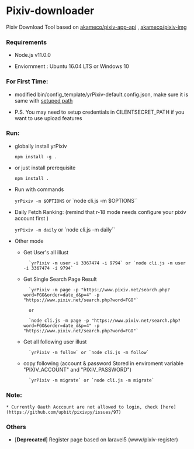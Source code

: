 # Pixiv-downloader

Pixiv Download Tool based on [akameco/pixiv-app-api](https://github.com/akameco/pixiv-app-api) , [akameco/pixiv-img](https://github.com/akameco/pixiv-img)

### Requirements 

* Node.js v11.0.0

* Enviornment : Ubuntu 16.04 LTS or Windows 10

### For First Time:

* modified bin/config_template/yrPixiv-default.config.json, make sure it is same with [setuped path](https://github.com/yanagiragi/Pixiv-Downloader/blob/master/bin/cli.js#L7)
    
* P.S. You may need to setup credentials in CILENTSECRET_PATH if you want to use upload features
    
### Run:

*  globally install yrPixiv

    `npm install -g .`    

*  or just install prerequisite

    `npm install .`

* Run with commands

    `yrPixiv -m $OPTIONS` or `node cli.js -m $OPTIONS``

* Daily Fetch Ranking: (remind that r-18 mode needs configure your pixiv account first )

    `yrPixiv -m daily` or `node cli.js -m daily``
    
* Other mode

    * Get User's all illust

            `yrPixiv -m user -i 3367474 -i 9794` or `node cli.js -m user -i 3367474 -i 9794`
    
    * Get Single Search Page Result
    
            `yrPixiv -m page -p "https://www.pixiv.net/search.php?word=FGO&order=date_d&p=4" -p "https://www.pixiv.net/search.php?word=FGO"` 
            
            or
            
            `node cli.js -m page -p "https://www.pixiv.net/search.php?word=FGO&order=date_d&p=4" -p "https://www.pixiv.net/search.php?word=FGO"`
    
    * Get all following user illust
    
            `yrPixiv -m follow` or `node cli.js -m follow`
    
    * copy following (account & password Stored in enviroment variable "PIXIV_ACCOUNT" and "PIXIV_PASSWORD")
    
            `yrPixiv -m migrate` or `node cli.js -m migrate`

### Note:

    * Currently Oauth Acccount are not allowed to login, check [here](https://github.com/upbit/pixivpy/issues/97)

### Others

* [**Deprecated**] Register page based on laravel5 (www/pixiv-register)

